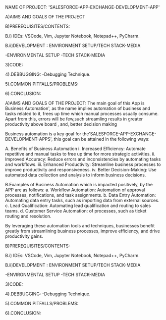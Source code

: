 NAME OF PROJECT: 'SALESFORCE-APP-EXCHANGE-DEVELOPMENT-APP'

A)AIMS AND GOALS OF THE PROJECT

B)PREREQUISITES/CONTENTS:

B.i) IDEs: VSCode, Vim, Jupyter Notebook, Notepad++, PyCharm.

B.ii)DEVELOPMENT : ENVIRONMENT SETUP/TECH STACK-MEDIA

-ENVIRONMENTAL SETUP -TECH STACK-MEDIA

3)CODE:

4).DEBBUGGING: -Debugging Technique.

5).COMMON PITFALLS/PROBLEMS:

6).CONCLUSION:




A)AIMS AND GOALS OF THE PROJECT:
The main goal of this App is Business Automation', as the name implies automation 
of business and tasks related to it, frees up time which manual processes usually
consume. Apart from this, errors will be few,such streamling results in greater 
productivity above board , and, better decision making


Business automation is a key goal for the'SALESFORCE-APP-EXCHANGE-DEVELOPMENT-APPS', 
this goal  can be attained in the following ways:



A. Benefits of Business Automation
i. Increased Efficiency: Automate repetitive and manual tasks to free up time for more strategic activities.
ii. Improved Accuracy: Reduce errors and inconsistencies by automating tasks and workflows.
iii. Enhanced Productivity: Streamline business processes to improve productivity and responsiveness.
iv. Better Decision-Making: Use automated data collection and analysis to inform business decisions.

B.Examples of Business Automation which is impacted positively, by the APP are as follows:
a. Workflow Automation: Automation of  approval processes, notifications, and task assignments.
b. Data Entry Automation: Automating data entry tasks, such as importing data from external sources.
c. Lead Qualification: Automating lead qualification and routing to sales teams.
d. Customer Service Automation: of  processes, such as ticket routing and resolution.


By leveraging these automation tools and techniques, businesses benefit greatly 
from streamlining business processes, improve efficiency, and drive productivity
gains.

B)PREREQUISITES/CONTENTS:

B.i) IDEs: VSCode, Vim, Jupyter Notebook, Notepad++, PyCharm.

B.ii)DEVELOPMENT : ENVIRONMENT SETUP/TECH STACK-MEDIA

-ENVIRONMENTAL SETUP -TECH STACK-MEDIA

3)CODE:

4).DEBBUGGING: -Debugging Technique.

5).COMMON PITFALLS/PROBLEMS:

6).CONCLUSION:

